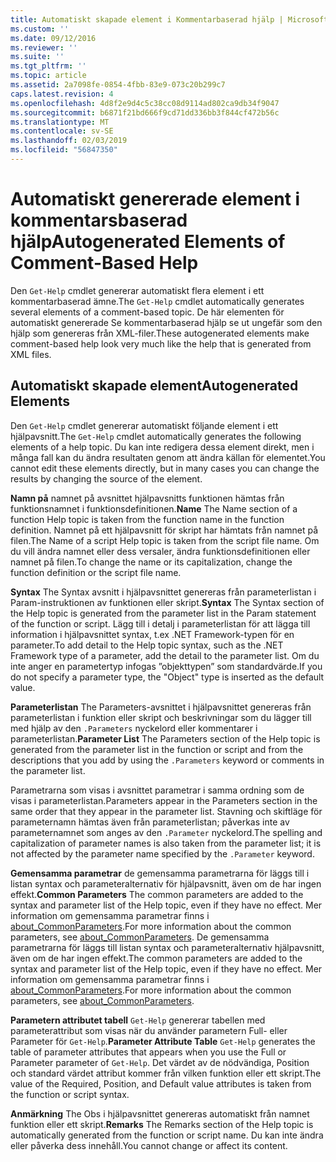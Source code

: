 ```yaml
---
title: Automatiskt skapade element i Kommentarbaserad hjälp | Microsoft Docs
ms.custom: ''
ms.date: 09/12/2016
ms.reviewer: ''
ms.suite: ''
ms.tgt_pltfrm: ''
ms.topic: article
ms.assetid: 2a7098fe-0854-4fbb-83e9-073c20b299c7
caps.latest.revision: 4
ms.openlocfilehash: 4d8f2e9d4c5c38cc08d9114ad802ca9db34f9047
ms.sourcegitcommit: b6871f21bd666f9cd71dd336bb3f844cf472b56c
ms.translationtype: MT
ms.contentlocale: sv-SE
ms.lasthandoff: 02/03/2019
ms.locfileid: "56847350"
---
```

# <a name="autogenerated-elements-of-comment-based-help"></a><span data-ttu-id="5214e-102">Automatiskt genererade element i kommentarsbaserad hjälp</span><span class="sxs-lookup"><span data-stu-id="5214e-102">Autogenerated Elements of Comment-Based Help</span></span>

<span data-ttu-id="5214e-103">Den `Get-Help` cmdlet genererar automatiskt flera element i ett kommentarbaserad ämne.</span><span class="sxs-lookup"><span data-stu-id="5214e-103">The `Get-Help` cmdlet automatically generates several elements of a comment-based topic.</span></span> <span data-ttu-id="5214e-104">De här elementen för automatiskt genererade Se kommentarbaserad hjälp se ut ungefär som den hjälp som genereras från XML-filer.</span><span class="sxs-lookup"><span data-stu-id="5214e-104">These autogenerated elements make comment-based help look very much like the help that is generated from XML files.</span></span>

## <a name="autogenerated-elements"></a><span data-ttu-id="5214e-105">Automatiskt skapade element</span><span class="sxs-lookup"><span data-stu-id="5214e-105">Autogenerated Elements</span></span>

<span data-ttu-id="5214e-106">Den `Get-Help` cmdlet genererar automatiskt följande element i ett hjälpavsnitt.</span><span class="sxs-lookup"><span data-stu-id="5214e-106">The `Get-Help` cmdlet automatically generates the following elements of a help topic.</span></span> <span data-ttu-id="5214e-107">Du kan inte redigera dessa element direkt, men i många fall kan du ändra resultaten genom att ändra källan för elementet.</span><span class="sxs-lookup"><span data-stu-id="5214e-107">You cannot edit these elements directly, but in many cases you can change the results by changing the source of the element.</span></span>

<span data-ttu-id="5214e-108">**Namn på** namnet på avsnittet hjälpavsnitts funktionen hämtas från funktionsnamnet i funktionsdefinitionen.</span><span class="sxs-lookup"><span data-stu-id="5214e-108">**Name** The Name section of a function Help topic is taken from the function name in the function definition.</span></span> <span data-ttu-id="5214e-109">Namnet på ett hjälpavsnitt för skript har hämtats från namnet på filen.</span><span class="sxs-lookup"><span data-stu-id="5214e-109">The Name of a script Help topic is taken from the script file name.</span></span> <span data-ttu-id="5214e-110">Om du vill ändra namnet eller dess versaler, ändra funktionsdefinitionen eller namnet på filen.</span><span class="sxs-lookup"><span data-stu-id="5214e-110">To change the name or its capitalization, change the function definition or the script file name.</span></span>

<span data-ttu-id="5214e-111">**Syntax** The Syntax avsnitt i hjälpavsnittet genereras från parameterlistan i Param-instruktionen av funktionen eller skript.</span><span class="sxs-lookup"><span data-stu-id="5214e-111">**Syntax** The Syntax section of the Help topic is generated from the parameter list in the Param statement of the function or script.</span></span> <span data-ttu-id="5214e-112">Lägg till i detalj i parameterlistan för att lägga till information i hjälpavsnittet syntax, t.ex .NET Framework-typen för en parameter.</span><span class="sxs-lookup"><span data-stu-id="5214e-112">To add detail to the Help topic syntax, such as the .NET Framework type of a parameter, add the detail to the parameter list.</span></span> <span data-ttu-id="5214e-113">Om du inte anger en parametertyp infogas ”objekttypen” som standardvärde.</span><span class="sxs-lookup"><span data-stu-id="5214e-113">If you do not specify a parameter type, the "Object" type is inserted as the default value.</span></span>

<span data-ttu-id="5214e-114">**Parameterlistan** The Parameters-avsnittet i hjälpavsnittet genereras från parameterlistan i funktion eller skript och beskrivningar som du lägger till med hjälp av den `.Parameters` nyckelord eller kommentarer i parameterlistan.</span><span class="sxs-lookup"><span data-stu-id="5214e-114">**Parameter List** The Parameters section of the Help topic is generated from the parameter list in the function or script and from the descriptions that you add by using the `.Parameters` keyword or comments in the parameter list.</span></span>

<span data-ttu-id="5214e-115">Parametrarna som visas i avsnittet parametrar i samma ordning som de visas i parameterlistan.</span><span class="sxs-lookup"><span data-stu-id="5214e-115">Parameters appear in the Parameters section in the same order that they appear in the parameter list.</span></span> <span data-ttu-id="5214e-116">Stavning och skiftläge för parameternamn hämtas även från parameterlistan; påverkas inte av parameternamnet som anges av den `.Parameter` nyckelord.</span><span class="sxs-lookup"><span data-stu-id="5214e-116">The spelling and capitalization of parameter names is also taken from the parameter list; it is not affected by the parameter name specified by the `.Parameter` keyword.</span></span>

<span data-ttu-id="5214e-117">**Gemensamma parametrar** de gemensamma parametrarna för läggs till i listan syntax och parameteralternativ för hjälpavsnitt, även om de har ingen effekt.</span><span class="sxs-lookup"><span data-stu-id="5214e-117">**Common Parameters** The common parameters are added to the syntax and parameter list of the Help topic, even if they have no effect.</span></span> <span data-ttu-id="5214e-118">Mer information om gemensamma parametrar finns i [about_CommonParameters](/powershell/module/microsoft.powershell.core/about/about_commonparameters).</span><span class="sxs-lookup"><span data-stu-id="5214e-118">For more information about the common parameters, see [about_CommonParameters](/powershell/module/microsoft.powershell.core/about/about_commonparameters).</span></span>
<span data-ttu-id="5214e-119">De gemensamma parametrarna för läggs till listan syntax och parameteralternativ hjälpavsnitt, även om de har ingen effekt.</span><span class="sxs-lookup"><span data-stu-id="5214e-119">The common parameters are added to the syntax and parameter list of the Help topic, even if they have no effect.</span></span> <span data-ttu-id="5214e-120">Mer information om gemensamma parametrar finns i [about_CommonParameters](/powershell/module/microsoft.powershell.core/about/about_commonparameters).</span><span class="sxs-lookup"><span data-stu-id="5214e-120">For more information about the common parameters, see [about_CommonParameters](/powershell/module/microsoft.powershell.core/about/about_commonparameters).</span></span>

<span data-ttu-id="5214e-121">**Parametern attributet tabell** 
 `Get-Help` genererar tabellen med parameterattribut som visas när du använder parametern Full- eller Parameter för `Get-Help`.</span><span class="sxs-lookup"><span data-stu-id="5214e-121">**Parameter Attribute Table**
`Get-Help` generates the table of parameter attributes that appears when you use the Full or Parameter parameter of `Get-Help`.</span></span> <span data-ttu-id="5214e-122">Det värdet av de nödvändiga, Position och standard värdet attribut kommer från vilken funktion eller ett skript.</span><span class="sxs-lookup"><span data-stu-id="5214e-122">The value of the Required, Position, and Default value attributes is taken from the function or script syntax.</span></span>

<span data-ttu-id="5214e-123">**Anmärkning** The Obs i hjälpavsnittet genereras automatiskt från namnet funktion eller ett skript.</span><span class="sxs-lookup"><span data-stu-id="5214e-123">**Remarks** The Remarks section of the Help topic is automatically generated from the function or script name.</span></span> <span data-ttu-id="5214e-124">Du kan inte ändra eller påverka dess innehåll.</span><span class="sxs-lookup"><span data-stu-id="5214e-124">You cannot change or affect its content.</span></span>
